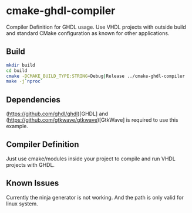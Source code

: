 # cmake-ghdl-compiler
Compiler Definition for GHDL usage. Use VHDL projects with outside build and standard CMake configuration as known for other applications.

## Build
```bash
mkdir build
cd build
cmake -DCMAKE_BUILD_TYPE:STRING=Debug|Release ../cmake-ghdl-compiler
make -j`nproc`
```

## Dependencies
(https://github.com/ghdl/ghdl)[GHDL] and (https://github.com/gtkwave/gtkwave)[GtkWave] is required to use this example.


## Compiler Definition
Just use cmake/modules inside your project to compile and run VHDL projects with GHDL.

## Known Issues
Currently the ninja generator is not working. And the path is only valid for linux system.

